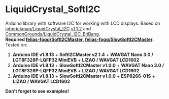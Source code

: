 # LiquidCrystal_SoftI2C
Arduino library with software I2C for working with LCD displays. 
Based on [johnrickman/LiquidCrystal_I2C](https://github.com/johnrickman/LiquidCrystal_I2C) [v1.1.2](https://github.com/johnrickman/LiquidCrystal_I2C/archive/1.1.2.zip) and [CommonGrounds/LiquidCrystal_I2C_BitBang](https://github.com/CommonGrounds/LiquidCrystal_I2C_BitBang).  
**Required [felias-fogg/SoftI2CMaster](https://github.com/felias-fogg/SoftI2CMaster), [felias-fogg/SlowSoftI2CMaster](https://github.com/felias-fogg/SlowSoftI2CMaster).**  
Tested on:
1. **Arduino IDE v1.8.13** + **SoftI2CMaster v2.1.4** + **WAVGAT Nano 3.0 / LGT8F328P-LQFP32 MiniEVB** + **LIZAO / WAVGAT LCD1602**
2. **Arduino IDE v1.8.13** + **SlowSoftI2CMaster v1.0.0** + **WAVGAT Nano 3.0 / LGT8F328P-LQFP32 MiniEVB** + **LIZAO / WAVGAT LCD1602**
3. **Arduino IDE v1.8.13** + **SlowSoftI2CMaster v1.0.0** + **ESP8266-01S** + **LIZAO / WAVGAT LCD1602**

**Don't forget to see examples!**